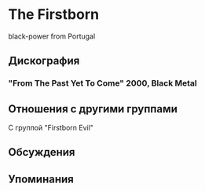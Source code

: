 # The Firstborn

black-power from Portugal

## Дискография

### "From The Past Yet To Come" 2000, Black Metal




## Отношения с другими группами

C группой "Firstborn Evil" 

## Обсуждения


## Упоминания

